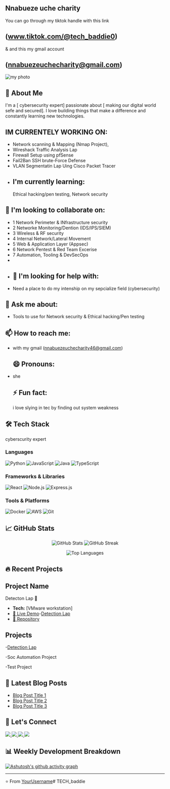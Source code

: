 ## Nnabueze uche charity
 You can go through my tiktok handle with this link
 ## (www.tiktok.com/@tech_baddie0)
 & and this my gmail account 
 ## (nnabuezeuchecharity@gmail.com)
 ![my photo](https://raw.githubusercontent.com//TECH_baddie/edit/main//myphoto,png)
 
## 🚀 About Me

I'm a [  cybersecurity expert] passionate about [ making our digital world sefe and secured]. I love building things that make a difference and constantly learning new technologies.

## IM CURRENTELY WORKING ON:
- Network scanning & Mapping (Nmap Project),
- Wireshack Traffic Analysis Lap
- Firewall Setup using pfSense
- Fail2Ban SSH brute-Force Defense
- VLAN Segmentatin Lap Uing Cisco Packet Tracer
- 
  ## I'm currently learning:
   Ethical hacking/pen testing,
    Network security
  
 ## 👯 I'm looking to collaborate on:
- 1 Network Perimeter & INfrastructure security
- 2 Networke Monitoring/Dention (IDS/IPS/SIEM)
- 3 Wireless & RF security
- 4 Internal Network/Lateral Movement
- 5 Web & Application Layer (Appsec)
- 6 Network Pentest & Red Team Excerise
- 7 Automation, Tooling & DevSecOps
- 
- 
  ## 🤔 I'm looking for help with:
- Need a place to do my intenship on my sepcialize field (cybersecurity)

## 💬 Ask me about:
- Tools to use for Network security & Ethical hacking/Pen testing
 
## 📫 How to reach me:
- with my gmail (nnabuezeuchecharity46@gmail.com)
  
  ## 😄 Pronouns:
- she
 
  ## ⚡ Fun fact:
   i love slying in tec by finding out system weakness 

## 🛠 Tech Stack
cyberscurity expert


### Languages
![Python](https://img.shields.io/badge/Python-3776AB?style=for-the-badge&logo=python&logoColor=white)
![JavaScript](https://img.shields.io/badge/JavaScript-F7DF1E?style=for-the-badge&logo=javascript&logoColor=black)
![Java](https://img.shields.io/badge/Java-ED8B00?style=for-the-badge&logo=java&logoColor=white)
![TypeScript](https://img.shields.io/badge/TypeScript-007ACC?style=for-the-badge&logo=typescript&logoColor=white)

### Frameworks & Libraries
![React](https://img.shields.io/badge/React-20232A?style=for-the-badge&logo=react&logoColor=61DAFB)
![Node.js](https://img.shields.io/badge/Node.js-339933?style=for-the-badge&logo=nodedotjs&logoColor=white)
![Express.js](https://img.shields.io/badge/Express.js-000000?style=for-the-badge&logo=express&logoColor=white)

### Tools & Platforms
![Docker](https://img.shields.io/badge/Docker-2496ED?style=for-the-badge&logo=docker&logoColor=white)
![AWS](https://img.shields.io/badge/AWS-232F3E?style=for-the-badge&logo=amazonaws&logoColor=white)
![Git](https://img.shields.io/badge/Git-F05032?style=for-the-badge&logo=git&logoColor=white)

## 📈 GitHub Stats

<p align="center">
  <img src="https://github-readme-stats.vercel.app/api?username=[YourUsername]&show_icons=true&theme=radical" alt="GitHub Stats" />
  <img src="https://github-readme-streak-stats.herokuapp.com/?user=[YourUsername]&theme=radical" alt="GitHub Streak" />
</p>

<p align="center">
  <img src="https://github-readme-stats.vercel.app/api/top-langs/?username=[YourUsername]&layout=compact&theme=radical" alt="Top Languages" />
</p>

## 🔥 Recent Projects

## Project Name
Detecton Lap 
📝 
- **Tech:** [VMware workstation]
- [🔗 Live Demo]()-<a href="https://github.com/cherish-account/Detection-lap/tree/main">Detection Lap</a>
- [📁 Repository](https://github.com/[YourUsername]/[Project1])

## Projects
-<a href="https://github.com/cherish-account/Detection-lap/tree/main">Detection Lap</a>

-Soc Automation Project

-Test Project

## 📝 Latest Blog Posts
<!-- If you have a blog, you can add recent posts here -->
- [Blog Post Title 1](https://your-blog-link.com/post1)
- [Blog Post Title 2](https://your-blog-link.com/post2)
- [Blog Post Title 3](https://your-blog-link.com/post3)

## 🤝 Let's Connect

<p align="left">
  <a href="https://linkedin.com/in/[YourLinkedIn]">
    <img src="https://img.shields.io/badge/LinkedIn-0077B5?style=for-the-badge&logo=linkedin&logoColor=white" />
  </a>
  <a href="https://twitter.com/[YourTwitter]">
    <img src="https://img.shields.io/badge/Twitter-1DA1F2?style=for-the-badge&logo=twitter&logoColor=white" />
  </a>
  <a href="https://dev.to/[YourDevTo]">
    <img src="https://img.shields.io/badge/dev.to-0A0A0A?style=for-the-badge&logo=dev.to&logoColor=white" />
  </a>
  <a href="mailto:[YourEmail]">
    <img src="https://img.shields.io/badge/Email-D14836?style=for-the-badge&logo=gmail&logoColor=white" />
  </a>
</p>

## 📊 Weekly Development Breakdown
<!-- This uses the github-readme-activity-graph, you'll need to set it up -->
[![Ashutosh's github activity graph](https://github-readme-activity-graph.vercel.app/graph?username=[YourUsername]&theme=react-dark)](https://github.com/ashutosh00710/github-readme-activity-graph)



---

⭐️ From [YourUsername](https://github.com/[YourUsername])# TECH_baddie
